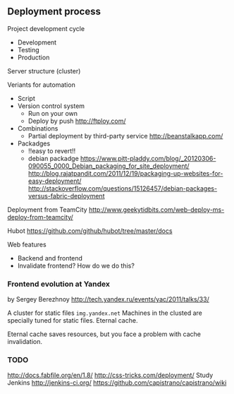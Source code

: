 ## Deployment process

Project development cycle
  * Development
  * Testing
  * Production

Server structure (cluster)

Veriants for automation
  * Script
  * Version control system
    * Run on your own
    * Deploy by push
    http://ftploy.com/
  * Combinations
    * Partial deployment by third-party service
    http://beanstalkapp.com/
  * Packadges
    * !!easy to revert!!
    * debian packadge
    https://www.pitt-pladdy.com/blog/_20120306-090055_0000_Debian_packaging_for_site_deployment/
    http://blog.rajatpandit.com/2011/12/19/packaging-up-websites-for-easy-deployment/
    http://stackoverflow.com/questions/15126457/debian-packages-versus-fabric-deployment

Deployment from TeamCity
http://www.geekytidbits.com/web-deploy-ms-deploy-from-teamcity/

Hubot
https://github.com/github/hubot/tree/master/docs

Web features

  * Backend and frontend
  * Invalidate frontend? How do we do this?

### Frontend evolution at Yandex
by Sergey Berezhnoy http://tech.yandex.ru/events/yac/2011/talks/33/

A cluster for static files
`img.yandex.net`
Machines in the clusted are specially tuned for static files. Eternal cache.

Eternal cache saves resources, but you face a problem with cache invalidation.


### TODO
http://docs.fabfile.org/en/1.8/
http://css-tricks.com/deployment/
Study Jenkins http://jenkins-ci.org/
https://github.com/capistrano/capistrano/wiki
